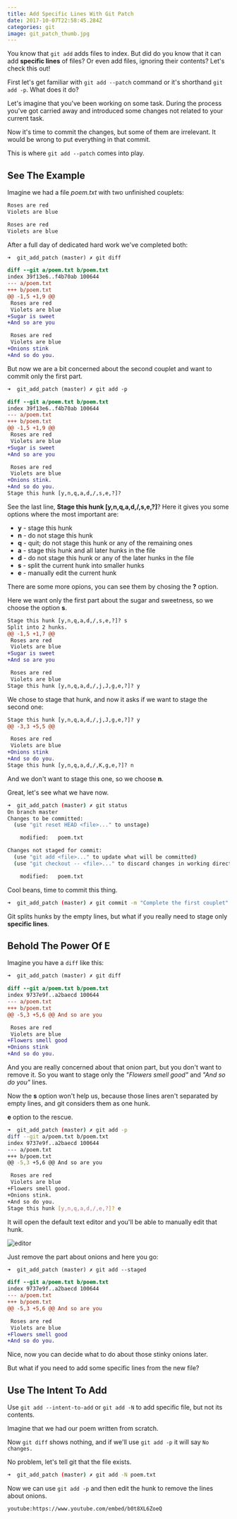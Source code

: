 ```yaml
---
title: Add Specific Lines With Git Patch
date: 2017-10-07T22:58:45.284Z
categories: git
image: git_patch_thumb.jpg
---
```


You know that `git add` adds files to index. But did do you know that it can add **specific&nbsp;lines** of files? Or even add files, ignoring their contents? Let's check this out!

First let's get familiar with `git add --patch` command or it's shorthand `git add -p`. What does it do?

Let's imagine that you've been working on some task. During the process you've got carried away and introduced some changes not related to your current task.

Now it's time to commit the changes, but some of them are irrelevant. It would be wrong to put everything in that commit.

This is where `git add --patch` comes into play.

## See The Example

Imagine we had a file _poem.txt_ with two unfinished couplets:

```bash
Roses are red
Violets are blue

Roses are red
Violets are blue
```

After a full day of dedicated hard work we've completed both:

```diff
➜  git_add_patch (master) ✗ git diff

diff --git a/poem.txt b/poem.txt
index 39f13e6..f4b70ab 100644
--- a/poem.txt
+++ b/poem.txt
@@ -1,5 +1,9 @@
 Roses are red
 Violets are blue
+Sugar is sweet
+And so are you

 Roses are red
 Violets are blue
+Onions stink
+And so do you.
```

But now we are a bit concerned about the second couplet and want to commit only the first part.

```diff
➜  git_add_patch (master) ✗ git add -p

diff --git a/poem.txt b/poem.txt
index 39f13e6..f4b70ab 100644
--- a/poem.txt
+++ b/poem.txt
@@ -1,5 +1,9 @@
 Roses are red
 Violets are blue
+Sugar is sweet
+And so are you

 Roses are red
 Violets are blue
+Onions stink.
+And so do you.
Stage this hunk [y,n,q,a,d,/,s,e,?]?
```

See the last line, **Stage this hunk [y,n,q,a,d,/,s,e,?]**? Here it gives you some options where the most important are:

* **y** - stage this hunk
* **n** - do not stage this hunk
* **q** - quit; do not stage this hunk or any of the remaining ones
* **a** - stage this hunk and all later hunks in the file
* **d** - do not stage this hunk or any of the later hunks in the file
* **s** - split the current hunk into smaller hunks
* **e** - manually edit the current hunk

There are some more opions, you can see them by chosing the **?** option.

Here we want only the first part about the sugar and sweetness, so we choose the option&nbsp;**s**.

```diff
Stage this hunk [y,n,q,a,d,/,s,e,?]? s
Split into 2 hunks.
@@ -1,5 +1,7 @@
 Roses are red
 Violets are blue
+Sugar is sweet
+And so are you

 Roses are red
 Violets are blue
Stage this hunk [y,n,q,a,d,/,j,J,g,e,?]? y
```

We chose to stage that hunk, and now it asks if we want to stage the second one:

```diff
Stage this hunk [y,n,q,a,d,/,j,J,g,e,?]? y
@@ -3,3 +5,5 @@

 Roses are red
 Violets are blue
+Onions stink
+And so do you.
Stage this hunk [y,n,q,a,d,/,K,g,e,?]? n
```

And we don't want to stage this one, so we choose **n**.

Great, let's see what we have now.

```bash
➜  git_add_patch (master) ✗ git status
On branch master
Changes to be committed:
  (use "git reset HEAD <file>..." to unstage)

	modified:   poem.txt

Changes not staged for commit:
  (use "git add <file>..." to update what will be committed)
  (use "git checkout -- <file>..." to discard changes in working directory)

	modified:   poem.txt
```

Cool beans, time to commit this thing.

```bash
➜  git_add_patch (master) ✗ git commit -m "Complete the first couplet"
```

Git splits hunks by the empty lines, but what if you really need to stage only **specific&nbsp;lines**.

## Behold The Power Of E

Imagine you have a `diff` like this:

```diff
➜  git_add_patch (master) ✗ git diff

diff --git a/poem.txt b/poem.txt
index 9737e9f..a2baecd 100644
--- a/poem.txt
+++ b/poem.txt
@@ -5,3 +5,6 @@ And so are you

 Roses are red
 Violets are blue
+Flowers smell good
+Onions stink
+And so do you.
```

And you are really concerned about that onion part, but you don't want to remove it. So you want to stage only the _"Flowers smell good"_ and _"And so do you"_ lines.

Now the **s** option won't help us, because those lines aren't separated by empty lines, and git considers them as one hunk.

**e** option to the rescue.

```bash
➜  git_add_patch (master) ✗ git add -p
diff --git a/poem.txt b/poem.txt
index 9737e9f..a2baecd 100644
--- a/poem.txt
+++ b/poem.txt
@@ -5,3 +5,6 @@ And so are you

 Roses are red
 Violets are blue
+Flowers smell good.
+Onions stink.
+And so do you.
Stage this hunk [y,n,q,a,d,/,e,?]? e
```

It will open the default text editor and you'll be able to manually edit that hunk.

![editor](/edit_hunk.png)

Just remove the part about onions and here you go:

```diff
➜  git_add_patch (master) ✗ git add --staged

diff --git a/poem.txt b/poem.txt
index 9737e9f..a2baecd 100644
--- a/poem.txt
+++ b/poem.txt
@@ -5,3 +5,6 @@ And so are you

 Roses are red
 Violets are blue
+Flowers smell good
+And so do you.
```

Nice, now you can decide what to do about those stinky onions later.

But what if you need to add some specific lines from the new file?

## Use The Intent To Add

Use `git add --intent-to-add` or `git add -N` to add specific file, but not its contents.

Imagine that we had our poem written from scratch.

Now `git diff` shows nothing, and if we'll use `git add -p` it will say `No changes.`

No problem, let's tell git that the file exists.

```bash
➜  git_add_patch (master) ✗ git add -N poem.txt
```

Now we can use `git add -p` and then edit the hunk to remove the lines about onions.

`youtube:https://www.youtube.com/embed/b0t8XL6ZoeQ`

<sign-up-form></sign-up-form>
